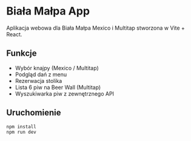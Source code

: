 # Biała Małpa App

Aplikacja webowa dla Biała Małpa Mexico i Multitap stworzona w Vite + React.

## Funkcje
- Wybór knajpy (Mexico / Multitap)
- Podgląd dań z menu
- Rezerwacja stolika
- Lista 6 piw na Beer Wall (Multitap)
- Wyszukiwarka piw z zewnętrznego API

## Uruchomienie
```bash
npm install
npm run dev
```
